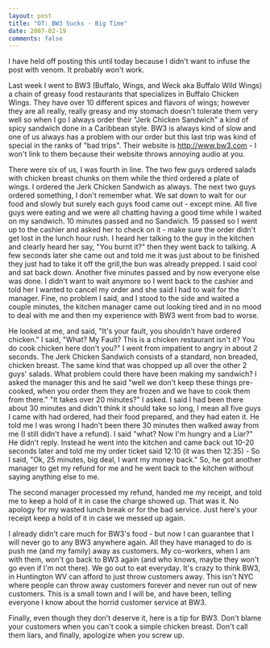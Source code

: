 ```yaml
---
layout: post
title: "OT: BW3 Sucks - Big Time"
date: 2007-02-19
comments: false
---
```

I have held off posting this until today because I didn't want to infuse the
post with venom. It probably won't work.  
  
Last week I went to BW3 (Buffalo, Wings, and Weck aka Buffalo Wild Wings) a
chain of greasy food restaurants that specializes in Buffalo Chicken Wings.
They have over 10 different spices and flavors of wings; however they are all
really, really greasy and my stomach doesn't tolerate them very well so when I
go I always order their "Jerk Chicken Sandwich" a kind of spicy sandwich done
in a Caribbean style. BW3 is always kind of slow and one of us always has a
problem with our order but this last trip was kind of special in the ranks of
"bad trips". Their website is http://www.bw3.com - I won't link to them
because their website throws annoying audio at you.  
  
There were six of us, I was fourth in line. The two few guys ordered salads
with chicken breast chunks on them while the third ordered a plate of wings. I
ordered the Jerk Chicken Sandwich as always. The next two guys ordered
something, I don't remember what. We sat down to wait for our food and slowly
but surely each guys food came out - except mine. All five guys were eating
and we were all chatting having a good time while I waited on my sandwich. 10
minutes passed and no Sandwich. 15 passed so I went up to the cashier and
asked her to check on it - make sure the order didn't get lost in the lunch
hour rush. I heard her talking to the guy in the kitchen and clearly heard her
say, "You burnt it?" then they went back to talking. A few seconds later she
came out and told me it was just about to be finished they just had to take it
off the grill,the bun was already prepped. I said cool and sat back down.
Another five minutes passed and by now everyone else was done. I didn't want
to wait anymore so I went back to the cashier and told her I wanted to cancel
my order and she said I had to wait for the manager. Fine, no problem I said,
and I stood to the side and waited a couple minutes, the kitchen manager came
out looking tired and in no mood to deal with me and then my experience with
BW3 went from bad to worse.  
  
He looked at me, and said, "It's your fault, you shouldn't have ordered
chicken." I said, "What? My Fault? This is a chicken restaurant isn't it? You
do cook chicken here don't you?" I went from impatient to angry in about 2
seconds. The Jerk Chicken Sandwich consists of a standard, non breaded,
chicken breast. The same kind that was chopped up all over the other 2 guys'
salads. What problem could there have been making my sandwich? I asked the
manager this and he said "well we don't keep these things pre-cooked, when you
order them they are frozen and we have to cook them from there." "It takes
over 20 minutes?" I asked. I said I had been there about 30 minutes and didn't
think it should take so long, I mean all five guys I came with had ordered,
had their food prepared, and they had eaten it. He told me I was wrong I
hadn't been there 30 minutes then walked away from me (I still didn't have a
refund). I said "what? Now I'm hungry and a Liar?" He didn't reply. Instead he
went into the kitchen and came back out 10-20 seconds later and told me my
order ticket said 12:10 (it was then 12:35) - So I said, "Ok, 25 minutes, big
deal, I want my money back." So, he got another manager to get my refund for
me and he went back to the kitchen without saying anything else to me.  
  
The second manager processed my refund, handed me my receipt, and told me to
keep a hold of it in case the charge showed up. That was it. No apology for my
wasted lunch break or for the bad service. Just here's your receipt keep a
hold of it in case we messed up again.  
  
I already didn't care much for BW3's food - but now I can guarantee that I
will never go to any BW3 anywhere again. All they have managed to do is push
me (and my family) away as customers. My co-workers, when I am with them,
won't go back to BW3 again (and who knows, maybe they won't go even if I'm not
there). We go out to eat everyday. It's crazy to think BW3, in Huntington WV
can afford to just throw customers away. This isn't NYC where people can throw
away customers forever and never run out of new customers. This is a small
town and I will be, and have been, telling everyone I know about the horrid
customer service at BW3.  
  
Finally, even though they don't deserve it, here is a tip for BW3. Don't blame
your customers when you can't cook a simple chicken breast. Don't call them
liars, and finally, apologize when you screw up.

